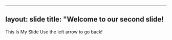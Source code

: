 ---
layout: slide
title: "Welcome to our second slide!
--
This Is My Slide
Use the left arrow to go back!